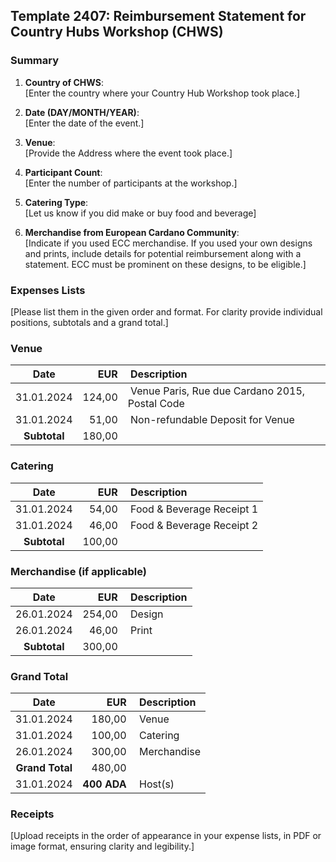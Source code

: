 ## Template 2407: Reimbursement Statement for Country Hubs Workshop (CHWS)

### Summary

1. **Country of CHWS**:  
   [Enter the country where your Country Hub Workshop took place.]

2. **Date (DAY/MONTH/YEAR)**:  
   [Enter the date of the event.]

3. **Venue**:  
   [Provide the Address where the event took place.]

4. **Participant Count**:  
   [Enter the number of participants at the workshop.]

5. **Catering Type**:  
   [Let us know if you did make or buy food and beverage]

6. **Merchandise from European Cardano Community**:  
   [Indicate if you used ECC merchandise. If you used your own designs and prints, include details for potential reimbursement along with a statement. ECC must be prominent on these designs, to be eligible.]

### Expenses Lists

[Please list them in the given order and format. For clarity provide individual positions, subtotals and a grand total.]

### Venue

| Date | EUR | Description |
|:---:  | ---:|:---         |
|31.01.2024 | 124,00 | Venue Paris, Rue due Cardano 2015, Postal Code |
|31.01.2024 | 51,00 | Non-refundable Deposit for Venue  |
|**Subtotal** | 180,00 |   |

### Catering

| Date | EUR | Description |
|:---:  | ---:|:---         |
|31.01.2024 | 54,00 | Food & Beverage Receipt 1 |
|31.01.2024 | 46,00 | Food & Beverage Receipt 2 |
|**Subtotal** | 100,00 |   |

### Merchandise (if applicable)

| Date | EUR | Description |
|:---:  | ---:|:---         |
|26.01.2024 | 254,00 | Design |
|26.01.2024 | 46,00 | Print |
|**Subtotal** | 300,00 |   |

### Grand Total

| Date | EUR | Description |
|:---:  | ---:|:---         |
|31.01.2024 | 180,00 | Venue |
|31.01.2024 | 100,00 | Catering |
|26.01.2024 | 300,00 | Merchandise |
|**Grand Total** | 480,00 |   |
|31.01.2024 | **400 ADA** | Host(s) |

### Receipts

[Upload receipts in the order of appearance in your expense lists, in PDF or image format, ensuring clarity and legibility.]
